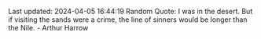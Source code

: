Last updated: 2024-04-05 16:44:19
Random Quote: I was in the desert. But if visiting the sands were a crime, the line of sinners would be longer than the Nile. - Arthur Harrow